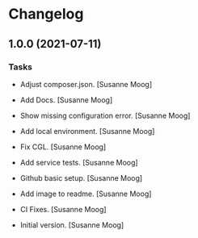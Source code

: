 # Changelog


## 1.0.0 (2021-07-11)

### Tasks

* Adjust composer.json. [Susanne Moog]

* Add Docs. [Susanne Moog]

* Show missing configuration error. [Susanne Moog]

* Add local environment. [Susanne Moog]

* Fix CGL. [Susanne Moog]

* Add service tests. [Susanne Moog]

* Github basic setup. [Susanne Moog]

* Add image to readme. [Susanne Moog]

* CI Fixes. [Susanne Moog]

* Initial version. [Susanne Moog]


